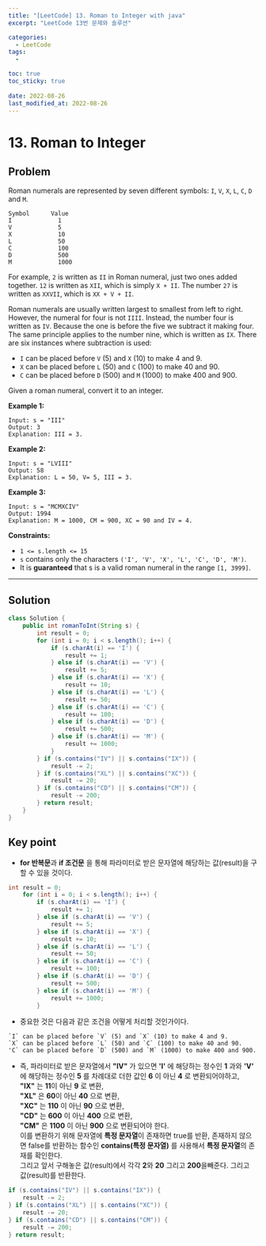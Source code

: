 ```yaml
---
title: "[LeetCode] 13. Roman to Integer with java"
excerpt: "LeetCode 13번 문제와 솔루션"

categories:
  - LeetCode
tags:
  - 

toc: true
toc_sticky: true
 
date: 2022-08-26
last_modified_at: 2022-08-26
---
```

# **13. Roman to Integer**
## **Problem**
Roman numerals are represented by seven different symbols: `I`, `V`, `X`, `L`, `C`, `D` and `M`.
```
Symbol      Value
I             1
V             5
X             10
L             50
C             100
D             500
M             1000
```
For example, `2` is written as `II` in Roman numeral, just two ones added together. `12` is written as `XII`, which is simply `X + II`. The number `27` is written as `XXVII`, which is `XX + V + II`.

Roman numerals are usually written largest to smallest from left to right. However, the numeral for four is not `IIII`. Instead, the number four is written as `IV`. Because the one is before the five we subtract it making four. The same principle applies to the number nine, which is written as `IX`. There are six instances where subtraction is used:
- `I` can be placed before `V` (5) and `X` (10) to make 4 and 9. 
- `X` can be placed before `L` (50) and `C` (100) to make 40 and 90. 
- `C` can be placed before `D` (500) and `M` (1000) to make 400 and 900.

Given a roman numeral, convert it to an integer.

**Example 1:**
```
Input: s = "III"
Output: 3
Explanation: III = 3.
```
**Example 2:**
```
Input: s = "LVIII"
Output: 58
Explanation: L = 50, V= 5, III = 3.
```
**Example 3:**
```
Input: s = "MCMXCIV"
Output: 1994
Explanation: M = 1000, CM = 900, XC = 90 and IV = 4.
```
**Constraints:**
- `1 <= s.length <= 15`
- `s` contains only the characters `('I', 'V', 'X', 'L', 'C', 'D', 'M')`.
- It is **guaranteed** that s is a valid roman numeral in the range `[1, 3999]`.

---
## **Solution**

```java
class Solution {
    public int romanToInt(String s) {
        int result = 0;
        for (int i = 0; i < s.length(); i++) {
            if (s.charAt(i) == 'I') {
                result += 1;
            } else if (s.charAt(i) == 'V') {
                result += 5;
            } else if (s.charAt(i) == 'X') {
                result += 10;
            } else if (s.charAt(i) == 'L') {
                result += 50;
            } else if (s.charAt(i) == 'C') {
                result += 100;
            } else if (s.charAt(i) == 'D') {
                result += 500;
            } else if (s.charAt(i) == 'M') {
                result += 1000;
            }
        } if (s.contains("IV") || s.contains("IX")) {
            result -= 2;
        } if (s.contains("XL") || s.contains("XC")) {
            result -= 20;
        } if (s.contains("CD") || s.contains("CM")) {
            result -= 200;
        } return result;
    }
}
```
## **Key point**
- **for 반복문**과 **if 조건문** 을 통해 파라미터로 받은 문자열에 해당하는 값(result)을 구할 수 있을 것이다.
```java
int result = 0;
    for (int i = 0; i < s.length(); i++) {
        if (s.charAt(i) == 'I') {
            result += 1;
        } else if (s.charAt(i) == 'V') {
            result += 5;
        } else if (s.charAt(i) == 'X') {
            result += 10;
        } else if (s.charAt(i) == 'L') {
            result += 50;
        } else if (s.charAt(i) == 'C') {
            result += 100;
        } else if (s.charAt(i) == 'D') {
            result += 500;
        } else if (s.charAt(i) == 'M') {
            result += 1000;
        }
```
- 중요한 것은 다음과 같은 조건을 어떻게 처리할 것인가이다.
```
`I` can be placed before `V` (5) and `X` (10) to make 4 and 9. 
`X` can be placed before `L` (50) and `C` (100) to make 40 and 90. 
'C` can be placed before `D` (500) and `M` (1000) to make 400 and 900.
```
- 즉, 파라미터로 받은 문자열에서 **"IV"** 가 있으면 **'I'** 에 해당하는 정수인 **1** 과와 **'V'** 에 해당하는 정수인 **5** 를 차례대로 더한 값인 **6** 이 아닌 **4** 로 변환되어야하고,<br>
**"IX"** 는 **11**이 아닌 **9** 로 변환,<br>
**"XL"** 은 **60**이  아닌 **40** 으로 변환,<br>
**"XC"** 는 **110** 이 아닌 **90** 으로 변환,<br>
**"CD"** 는 **600** 이 아닌 **400** 으로 변환,<br>
**"CM"** 은 **1100** 이 아닌 **900** 으로 변환되어야 한다.<br>
이를 변환하기 위해 문자열에 **특정 문자열**이 존재하면 true를 반환, 존재하지 않으면 false를 반환하는 함수인 **contains(특정 문자열)** 를 사용해서 **특정 문자열**의 존재를 확인한다.<br>
그리고 앞서 구해놓은 값(result)에서 각각 **2**와 **20** 그리고 **200**을빼준다. 그리고 값(result)를 반환한다.
```java
if (s.contains("IV") || s.contains("IX")) {
    result -= 2;
} if (s.contains("XL") || s.contains("XC")) {
    result -= 20;
} if (s.contains("CD") || s.contains("CM")) {
    result -= 200;
} return result;
```